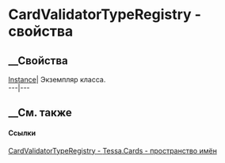 # CardValidatorTypeRegistry - свойства
##  __Свойства
[Instance](P_Tessa_Cards_CardValidatorTypeRegistry_Instance.htm)| Экземпляр
класса.  
---|---  
##  __См. также
#### Ссылки
[CardValidatorTypeRegistry - ](T_Tessa_Cards_CardValidatorTypeRegistry.htm)
[Tessa.Cards - пространство имён](N_Tessa_Cards.htm)

